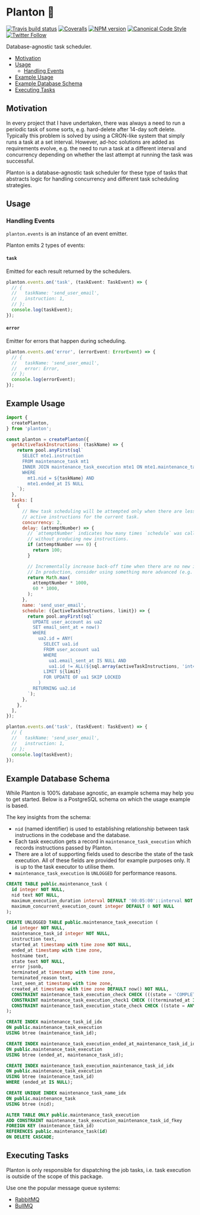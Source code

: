 # Planton 🐳

[![Travis build status](https://img.shields.io/travis/com/gajus/planton?style=flat-square)](https://travis-ci.com/gajus/planton)
[![Coveralls](https://img.shields.io/coveralls/gajus/planton.svg?style=flat-square)](https://coveralls.io/github/gajus/planton)
[![NPM version](http://img.shields.io/npm/v/planton.svg?style=flat-square)](https://www.npmjs.org/package/planton)
[![Canonical Code Style](https://img.shields.io/badge/code%20style-canonical-blue.svg?style=flat-square)](https://github.com/gajus/canonical)
[![Twitter Follow](https://img.shields.io/twitter/follow/kuizinas.svg?style=social&label=Follow)](https://twitter.com/kuizinas)

Database-agnostic task scheduler.

* [Motivation](#motivation)
* [Usage](#usage)
  * [Handling Events](#handling-events)
* [Example Usage](#example-usage)
* [Example Database Schema](#example-database-schema)
* [Executing Tasks](#executing-tasks)

## Motivation

In every project that I have undertaken, there was always a need to run a periodic task of some sorts, e.g. hard-delete after 14-day soft delete. Typically this problem is solved by using a CRON-like system that simply runs a task at a set interval. However, ad-hoc solutions are added as requirements evolve, e.g. the need to run a task at a different interval and concurrency depending on whether the last attempt at running the task was successful.

Planton is a database-agnostic task scheduler for these type of tasks that abstracts logic for handling concurrency and different task scheduling strategies.

## Usage

### Handling Events

`planton.events` is an instance of an event emitter.

Planton emits 2 types of events:

#### `task`

Emitted for each result returned by the schedulers.

```js
planton.events.on('task', (taskEvent: TaskEvent) => {
  // {
  //   taskName: 'send_user_email',
  //   instruction: 1,
  // };
  console.log(taskEvent);
});

```

#### `error`

Emitter for errors that happen during scheduling.

```js
planton.events.on('error', (errorEvent: ErrorEvent) => {
  // {
  //   taskName: 'send_user_email',
  //   error: Error,
  // };
  console.log(errorEvent);
});

```


## Example Usage

```js
import {
  createPlanton,
} from 'planton';

const planton = createPlanton({
  getActiveTaskInstructions: (taskName) => {
    return pool.anyFirst(sql`
      SELECT mte1.instruction
      FROM maintenance_task mt1
      INNER JOIN maintenance_task_execution mte1 ON mte1.maintenance_task_id = mt1.id
      WHERE
        mt1.nid = ${taskName} AND
        mte1.ended_at IS NULL
    `);
  },
  tasks: [
    {
      // New task scheduling will be attempted only when there are less than 2
      // active instructions for the current task.
      concurrency: 2,
      delay: (attemptNumber) => {
        // `attemptNumber` indicates how many times `schedule` was called
        // without producing new instructions.
        if (attemptNumber === 0) {
          return 100;
        }

        // Incrementally increase back-off time when there are no new instructions.
        // In production, consider using something more advanced (e.g. https://www.npmjs.com/package/simple-backoff).
        return Math.max(
          attemptNumber * 1000,
          60 * 1000,
        );
      },
      name: 'send_user_email',
      schedule: ({activeTaskInstructions, limit}) => {
        return pool.anyFirst(sql`
          UPDATE user_account as ua2
          SET email_sent_at = now()
          WHERE
            ua2.id = ANY(
              SELECT ua1.id
              FROM user_account ua1
              WHERE
                ua1.email_sent_at IS NULL AND
                ua1.id != ALL(${sql.array(activeTaskInstructions, 'int4')})
              LIMIT ${limit}
              FOR UPDATE OF ua1 SKIP LOCKED
            )
          RETURNING ua2.id
        `);
      },
    },
  ],
});

planton.events.on('task', (taskEvent: TaskEvent) => {
  // {
  //   taskName: 'send_user_email',
  //   instruction: 1,
  // };
  console.log(taskEvent);
});

```

## Example Database Schema

While Planton is 100% database agnostic, an example schema may help you to get started. Below is a PostgreSQL schema on which the usage example is based.

The key insights from the schema:

* `nid` (named identifier) is used to establishing relationship between task instructions in the codebase and the database.
* Each task execution gets a record in `maintenance_task_execution` which records instructions passed by Planton.
* There are a lot of supporting fields used to describe the state of the task execution. All of these fields are provided for example purposes only. It is up to the task executor to utilise them.
* `maintenance_task_execution` is `UNLOGGED` for performance reasons.

```sql
CREATE TABLE public.maintenance_task (
  id integer NOT NULL,
  nid text NOT NULL,
  maximum_execution_duration interval DEFAULT '00:05:00'::interval NOT NULL,
  maximum_concurrent_execution_count integer DEFAULT 0 NOT NULL
);

CREATE UNLOGGED TABLE public.maintenance_task_execution (
  id integer NOT NULL,
  maintenance_task_id integer NOT NULL,
  instruction text,
  started_at timestamp with time zone NOT NULL,
  ended_at timestamp with time zone,
  hostname text,
  state text NOT NULL,
  error jsonb,
  terminated_at timestamp with time zone,
  terminated_reason text,
  last_seen_at timestamp with time zone,
  created_at timestamp with time zone DEFAULT now() NOT NULL,
  CONSTRAINT maintenance_task_execution_check CHECK (((state = 'COMPLETED'::text) OR (ended_at IS NULL))),
  CONSTRAINT maintenance_task_execution_check1 CHECK (((terminated_at IS NULL) OR (ended_at IS NOT NULL))),
  CONSTRAINT maintenance_task_execution_state_check CHECK ((state = ANY (ARRAY['RUNNING'::text, 'COMPLETED'::text])))
);

CREATE INDEX maintenance_task_id_idx
ON public.maintenance_task_execution
USING btree (maintenance_task_id);

CREATE INDEX maintenance_task_execution_ended_at_maintenance_task_id_idx
ON public.maintenance_task_execution
USING btree (ended_at, maintenance_task_id);

CREATE INDEX maintenance_task_execution_maintenance_task_id_idx
ON public.maintenance_task_execution
USING btree (maintenance_task_id)
WHERE (ended_at IS NULL);

CREATE UNIQUE INDEX maintenance_task_name_idx
ON public.maintenance_task
USING btree (nid);

ALTER TABLE ONLY public.maintenance_task_execution
ADD CONSTRAINT maintenance_task_execution_maintenance_task_id_fkey
FOREIGN KEY (maintenance_task_id)
REFERENCES public.maintenance_task(id)
ON DELETE CASCADE;

```

## Executing Tasks

Planton is only responsible for dispatching the job tasks, i.e. task execution is outside of the scope of this package.

Use one the popular message queue systems:

* [RabbitMQ](https://www.rabbitmq.com/)
* [BullMQ](https://github.com/taskforcesh/bullmq)
